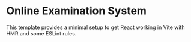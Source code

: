 # Online Examination System 

This template provides a minimal setup to get React working in Vite with HMR and some ESLint rules.
